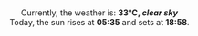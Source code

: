 <p  align="center"><br/>Currently, the weather is: <b> 33°C, <i>clear sky</i></b></br>Today, the sun rises at <b>05:35</b> and sets at <b>18:58</b>.</p>